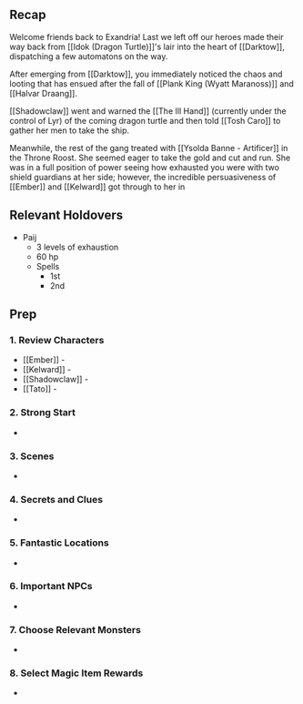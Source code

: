 
## Recap

Welcome friends back to Exandria! Last we left off our heroes made their way back from [[Idok (Dragon Turtle)]]'s lair into the heart of [[Darktow]], dispatching a few automatons on the way.

After emerging from [[Darktow]], you immediately noticed the chaos and looting that has ensued after the fall of [[Plank King (Wyatt Maranoss)]] and [[Halvar Draang]].

[[Shadowclaw]] went and warned the [[The Ill Hand]] (currently under the control of Lyr) of the coming dragon turtle and then told [[Tosh Caro]] to gather her men to take the ship.

Meanwhile, the rest of the gang treated with [[Ysolda Banne - Artificer]] in the Throne Roost. She seemed eager to take the gold and cut and run. She was in a full position of power seeing how exhausted you were with two shield guardians at her side; however, the incredible persuasiveness of [[Ember]] and [[Kelward]] got through to her in 

## Relevant Holdovers

* Paij
	* 3 levels of exhaustion
	* 60 hp
	* Spells
		* 1st
		* 2nd

## Prep
### 1. Review Characters

* [[Ember]] - 
* [[Kelward]] -
* [[Shadowclaw]] - 
* [[Tato]] - 

### 2. Strong Start

* 

### 3. Scenes

* 

### 4. Secrets and Clues

* 

### 5. Fantastic Locations

* 

### 6. Important NPCs

* 

### 7. Choose Relevant Monsters

* 

### 8. Select Magic Item Rewards

* 
